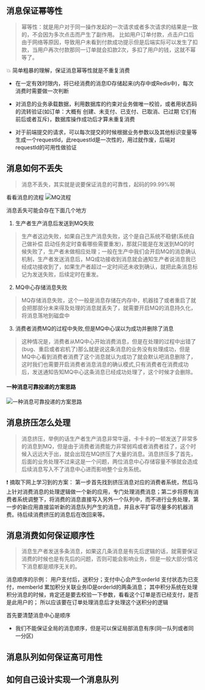 ## 消息保证幂等性

>幂等性：就是用户对于同一操作发起的一次请求或者多次请求的结果是一致的，不会因为多次点击而产生了副作用。 比如用户订单付款，点击户口后由于网络等原因，导致用户未看到付款成功提示但是后端实际可以发生了扣款，当用户再次付款那同一订单就会扣款2次，多扣了用户的钱，这就不幂等了。

:collision: 简单粗暴的理解，保证消息幂等性就是不重复消费

* 在一定有效时限内，将已经消费的消息ID存储起来(内存中或Redis中)，每次消费时需要做一次判断

* 对消息的业务承载数据，利用数据库的约束对业务做唯一校验，或者用状态码的流转验证(如订单：大概有 创建、未支付、已支付、已取消、已过期  它们有前后或者互斥)，数据库操作成功后才算未重复消费

* 对于前端提交的请求，可以每次提交的时候根据业务参数以及其他标识变量等生成一个requestId，此requestId是一次性的，用过就作废，后端对requestId的可用性做验证


## 消息如何不丢失

> 消息不丢失，其实就是说要保证消息的可靠性，起码的99.99%啊

看看消息的流程
![MQ流程](http://wx4.sinaimg.cn/large/9c349f47gy1fy1hgt7r7pj20oz05hglk.jpg)

消息丢失可能会存在下面几个地方

1. 生产者生产消息后发送到MQ失败

> 生产者这边失败，如果自己生产消息失败，这个是自己系统不稳健(系统自己做补偿 启动任务定时查看哪些需要重发)，那就只能是在发送到MQ的时候失败了，生产者未做相应处理；一般在生产中我们会开启MQ的消息确认机制，生产者发送消息后，MQ成功接收到消息就会通知生产者说消息我已经成功接收到了，如果生产者超过一定时间还未收到确认，就把此条消息标记为发送失败，后续定时在重发。

2. MQ中心存储消息失败

> MQ存储消息失败，这个一般是消息存储在内存中，机器挂了或者重启了就会把那部分未来得及处理的消息就丢失了，就需要开启MQ的消息持久化，将消息落地到磁盘中

3. 消费者消费MQ的过程中失败,但是MQ中心误以为成功并删除了消息

> 这种情况是，消费者从MQ中心开始消费消息，但是在处理的过程中出错了(bug、重启或者宕机了)那么就是说这条消息的业务没有处理成功，但是MQ中心看到消费者消费了这个消息就认为成功了就会默认吧消息删除了，这时我们也需要开启消费者消息消息的确认模式,只有消费者在消费成功后，发送通知告知MQ中心这条消息已经成功处理了，这个时候才会删除。

#### 一种消息可靠投递的方案思路

![一种消息可靠投递的方案思路](http://wx4.sinaimg.cn/large/9c349f47gy1fz47c25dvoj20mt0evwfp.jpg)


## 消息挤压怎么处理

> 消息挤压，举例的话生产者生产消息非常牛逼，卡卡卡的一顿发送了非常多的消息到MQ，但是由于消费者消费能力非常弱鸡或者消费者挂了，这个时候入远远大于出，就会出现在MQ挤压了大量的消息。消息挤压多了首先，后面的业务处理不过来这是一个问题，两位消息中心存储容量不够就会造成后续消息写入不了消息中心进而影响整个业务系统。

:exclamation: 摘取下网上学习到的方案： 第一步首先找到挤压消息对应的消费者系统，然后马上针对消费消息的处理逻辑做一个新的应用，专门处理消费消息；第二步将原有消费者系统调整下，将消费的消息直接写入另外一个队列中，而不进行业务处理，第一步的新应用直接监听新的消息队列产生的消息，并且水平扩容尽量多的机器消费。待后续消费挤压的消息后在改回来等。

## 消息消费如何保证顺序性

> 消息生产者发送多条消息，如果这几条消息是有先后逻辑的话，就需要保证消费的时候也是有先后的问题，否则可能会影响业务，但是一般大部分情况下消息都是顺序无关的。


消息顺序的示例： 用户支付后，送积分；支付中心会产生orderId 支付状态为已支付，memberId 累加积分关联业务ID是orderId的两条消息； 其中积分系统在处理积分消息的时候，肯定还是要去校验一下参数，看看这个订单是否已经支付，是否是此用户的； 所以应该要在订单处理消息后才处理这个送积分的逻辑

首先要清楚消息中心是顺序

* 我们不能保证全局的消息顺序，但是可以保证局部消息有序(同一队列或者同一分区)


## 消息队列如何保证高可用性

## 如何自己设计实现一个消息队列